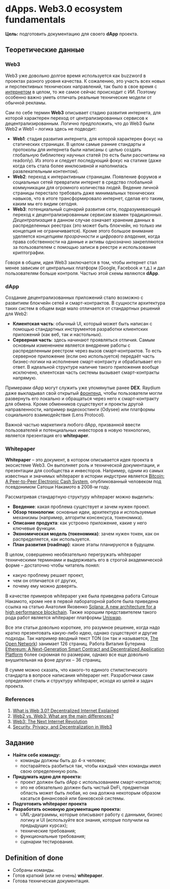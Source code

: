 # dApps. Web3.0 ecosystem fundamentals
**Цель:** подготовить документацию для своего **dApp** проекта.
## Теоретические данные
### Web3
Web3 уже довольно долгое время используется как buzzword в проектах разного уровня качества. К сожалению, это участь всех новых и перспективных технических направлений, так было в свое время с [интернетом](https://en.wikipedia.org/wiki/Dot-com_bubble) в целом, то же самое сейчас происходит с ИИ. Поэтому особенно важно уметь отличать реальные технические модели от обычной рекламы.

Сам по себе термин **Web3** описывает стадию развития интернета, для которой характерен переход от централизированных сервисов к децентрализированным. Логично предположить, что до Web3 были Web2 и Web1 – логика здесь не подводит:
- **Web1**: стадия развития интернета, для которой характерен фокус на статических страницах. В целом самые ранние стандарты и протоколы для интернета были написаны с целью создать глобальную библиотеку научных статей (то есть были рассчитаны на readonly). Из этого и следует последующий фокус на статике (даже когда сеть стала более инклюзивной и наполнилась развлекательным контентом).
- **Web2**: переход к интерактивным страницам. Появление форумов и социальных сетей превратили интернет в средство глобальной коммуникации для огромного количества людей. Ведение личной страницы перестало требовать даже минимальных технических навыков, что в итоге трансформировало интернет, сделав его таким, каким мы его видим сегодня.
- **Web3**: потенциальный сценарий развития сети, подразумевающий переход к децентрализированным сервисам взамен традиционных. *Децентрализация* в данном случае означает хранение данных в распределенных реестрах (это может быть блокчейн, но только им концепция не ограничивается). Кроме этого большое внимание уделяется концепциям *прозрачности* и *цифрового владения*, когда права собственности на данные и активы однозначно закрепляются за пользователем с помощью записи в реестре и использования криптографии.

Говоря в общем, идея Web3 заключается в том, чтобы интернет стал менее зависим от центральных платформ (Google, Facebook и т.д.) и дал пользователям больше контроля. Частью этой схемы являются **dApp**.
### dApp
Создание децентрализованных приложений стало возможно с развитием блокчейн сетей и смарт-контрактов. В сущности архитектура таких систем в общем виде мало отличается от стандартных решений для Web2:
- **Клиентская часть**: обычный UI, который может быть написан с помощью стандартных инструментов разработки клиентских приложений (как веб, так и настольных).
- **Серверная часть**: здесь начинают проявляться отличия. Самым основным изменением является внедрение работы с распределенным реестром через вызов смарт-контрактов. То есть серверное приложение (если оно используется) передаёт часть бизнес-логики на исполнение смарт-контракту и обрабатывает его ответ. В идеальной структуре наличие такого приложения вообще исключено, клиентская часть системы вызывает смарт-контракты напрямую.

Примерами dApp могут служить уже упомянутые ранее **DEX**. Raydium даже выкладывал свой открытый [фронтенд](https://github.com/raydium-io/raydium-frontend), чтобы пользователи могли развернуть его локально и обращаться через него к смарт-контракту для обмена. Кроме обменников существуют и проекты другой направленности, например видеохостинги (Odysee) или платформы социального взаимодействия (Lens Protocol).

Важной частью маркетинга любого dApp, призванной ввести пользователей и потенциальных инвесторов в новую технологию, является презентация его **whitepaper**.
### Whitepaper
**Whitepaper** – это документ, в котором описывается идея проекта в экосистеме Web3. Он выполняет роль и технической документации, и презентации для сообщества и инвесторов. Например, одним из самых известных и значимых whitepaper в истории индустрии является [Bitcoin: A Peer-to-Peer Electronic Cash System](https://bitcoin.org/bitcoin.pdf), опубликованный человеком под псевдонимом Сатоши Накамото в 2008-м году.

Рассматривая стандартную структуру whitepaper можно выделить:
- **Введение**: какая проблема существует и зачем нужен проект.
- **Обзор технологии**: основные идеи, архитектура и используемые механизмы (например, алгоритм консенсуса, токеномика).
- **Описание продукта**: как устроено приложение, какие у него ключевые функции.
- **Экономическая модель (токеномика)**: зачем нужен токен, как он распределяется, как используется.
- **План развития (roadmap)**: какие этапы планируются в будущем.

В целом, совершенно необязательно перегружать whitepaper техническими терминами и выдерживать его в строгой академической форме – достаточно чтобы читатель понял:
- какую проблему решает проект,
- чем он отличается от других,
- почему ему можно доверять.

В качестве примеров whitepaper уже была приведена работа Сатоши Накамото, кроме нее в первой лабораторной работе была приведена ссылка на статью Анатолия Яковенко [Solana: A new architecture for a high performance blockchain](https://solana.com/solana-whitepaper.pdf). Также хорошим представителем такого рода работ является whitepaper платформы [Uniswap](https://app.uniswap.org/whitepaper-v3.pdf).

Все эти статьи довольно короткие, это разумное решение, когда надо кратко презентовать какую-либо идею, однако существуют и другие подходы. Так например вводный текст TON (он так и называется, [The Open Network](https://ton.org/whitepaper.pdf)) занимает 126 страниц.  Работа Виталия Бутерина [Ethereum: A Next-Generation Smart Contract and Decentralized Application Platform](https://ethereum.org/content/whitepaper/whitepaper-pdf/Ethereum_Whitepaper_-_Buterin_2014.pdf) более скромная по размерам, однако все еще довольно внушительная на фоне других – 36 страниц.

В сумме можно сказать, что какого-то единого стилистического стандарта в вопросе написания whitepaper нет. Разработчики сами определяют стиль и структуру whitepaper, исходя из целей и задач проекта.
### References
1. [What is Web 3.0? Decentralized Internet Explained](https://coinmarketcap.com/academy/article/what-is-web-3-0)
2. [Web2 vs. Web3: What are the main differences?](https://nordvpn.com/blog/web2-vs-web3/)
3. [Web3: The Next Internet Revolution](https://www.researchgate.net/publication/385466017_Web3_The_Next_Internet_Revolution)
4. [Security, Privacy, and Decentralization in Web3](https://arxiv.org/pdf/2109.06836)
## Задание
- **Найти себе команду:**
	- команды должны быть до 4-х человек;
	- постарайтесь разбиться так, чтобы каждый член команды имел свою определенную роль.
- **Придумать идею для проекта:**
	- проект должен быть dApp с использованием смарт-контрактов;
	- это не обязательно должен быть чистый DeFi, предметная область может быть любая, но она должна некоторым образом касаться финансовой или банковской системы.
- **Подготовить whitepaper проекта**
- **Разработать основную документацию проекта:**
	- UML-диаграммы, которые описывают работу с данными, бизнес логику и UI (используйте все знания, которые получили на предыдущих курсах);
	- технические требования;
	- функциональные требования;
	- сценарии тестирования.
## Definition of done
- Собраны команды.
- Готов краткий (или не очень) **whitepaper**.
- Готова техническая документация.
